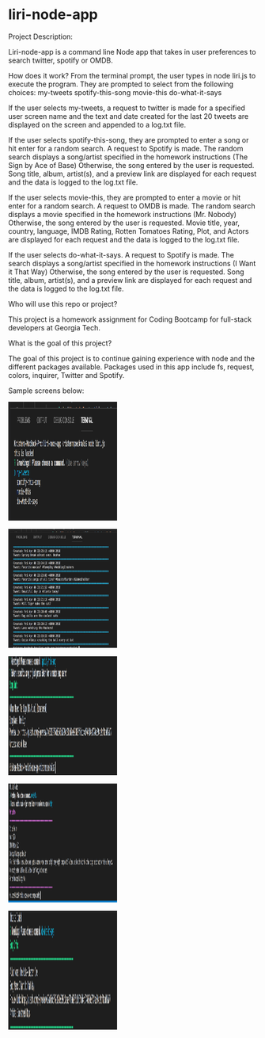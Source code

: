 # liri-node-app


Project Description:

Liri-node-app is a command line Node app that takes in user preferences to search twitter, spotify or OMDB.

How does it work? 
From the terminal prompt, the user types in node liri.js to execute the program.  They are prompted to select from the following choices: 
my-tweets
spotify-this-song
movie-this
do-what-it-says

If the user selects my-tweets, a request to twitter is made for a specified user screen name and the text and date created for the last 20 tweets are displayed on the screen and appended to a log.txt file.

If the user selects spotify-this-song, they are prompted to enter a song or hit enter for a random search.  A request to Spotify is made.  The random search displays a song/artist specified in the homework instructions (The Sign by Ace of Base)  Otherwise, the song entered by the user is requested.  Song title, album, artist(s), and a preview link are displayed for each request and the data is logged to the log.txt file.

If the user selects movie-this, they are prompted to enter a movie or hit enter for a random search.  A request to OMDB is made.  The random search displays a movie specified in the homework instructions (Mr. Nobody)  Otherwise, the song entered by the user is requested.  Movie title, year, country, language, IMDB Rating, Rotten Tomatoes Rating, Plot, and Actors are displayed for each request and the data is logged to the log.txt file.

If the user selects do-what-it-says.  A request to Spotify is made.  The search displays a song/artist specified in the homework instructions (I Want it That Way)  Otherwise, the song entered by the user is requested.  Song title, album, artist(s), and a preview link are displayed for each request and the data is logged to the log.txt file.

Who will use this repo or project?

This project is a homework assignment for Coding Bootcamp for full-stack developers at Georgia Tech. 

What is the goal of this project?

The goal of this project is to continue gaining experience with node and the different packages available.  Packages used in this app include fs, request, colors, inquirer, Twitter and Spotify.

Sample screens below:

<p>
    <img src="/images/lirinode1.png" width="220" height="240" />
</p>

<p>
    <img src="/images/lirinode2.png" width="220" height="240" />
</p>

<p>
    <img src="/images/lirinode3.png" width="220" height="240" />
</p>

<p>
    <img src="/images/lirinode4.png" width="220" height="240" />
</p>

<p>
    <img src="/images/lirinode5.png" width="220" height="240" />
</p>






